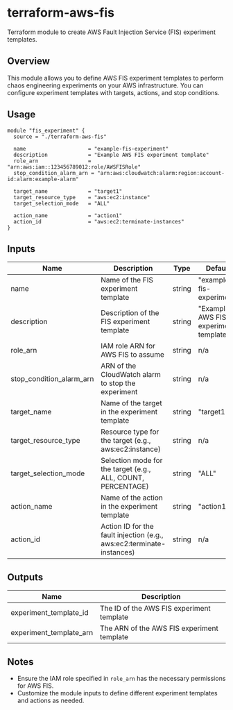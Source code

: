# terraform-aws-fis

Terraform module to create AWS Fault Injection Service (FIS) experiment templates.

## Overview

This module allows you to define AWS FIS experiment templates to perform chaos engineering experiments on your AWS infrastructure. You can configure experiment templates with targets, actions, and stop conditions.

## Usage

```hcl
module "fis_experiment" {
  source = "./terraform-aws-fis"

  name                    = "example-fis-experiment"
  description             = "Example AWS FIS experiment template"
  role_arn                = "arn:aws:iam::123456789012:role/AWSFISRole"
  stop_condition_alarm_arn = "arn:aws:cloudwatch:alarm:region:account-id:alarm:example-alarm"

  target_name             = "target1"
  target_resource_type    = "aws:ec2:instance"
  target_selection_mode   = "ALL"

  action_name             = "action1"
  action_id               = "aws:ec2:terminate-instances"
}
```

## Inputs

| Name                    | Description                                  | Type          | Default           | Required |
|-------------------------|----------------------------------------------|---------------|-------------------|----------|
| name                    | Name of the FIS experiment template          | string        | "example-fis-experiment" | no       |
| description             | Description of the FIS experiment template   | string        | "Example AWS FIS experiment template" | no       |
| role_arn                | IAM role ARN for AWS FIS to assume            | string        | n/a               | yes      |
| stop_condition_alarm_arn | ARN of the CloudWatch alarm to stop the experiment | string        | n/a               | yes      |
| target_name             | Name of the target in the experiment template | string        | "target1"         | no       |
| target_resource_type    | Resource type for the target (e.g., aws:ec2:instance) | string        | n/a               | yes      |
| target_selection_mode   | Selection mode for the target (e.g., ALL, COUNT, PERCENTAGE) | string        | "ALL"             | no       |
| action_name             | Name of the action in the experiment template | string        | "action1"         | no       |
| action_id               | Action ID for the fault injection (e.g., aws:ec2:terminate-instances) | string        | n/a               | yes      |

## Outputs

| Name                   | Description                              |
|------------------------|------------------------------------------|
| experiment_template_id  | The ID of the AWS FIS experiment template |
| experiment_template_arn | The ARN of the AWS FIS experiment template |

## Notes

- Ensure the IAM role specified in `role_arn` has the necessary permissions for AWS FIS.
- Customize the module inputs to define different experiment templates and actions as needed.
